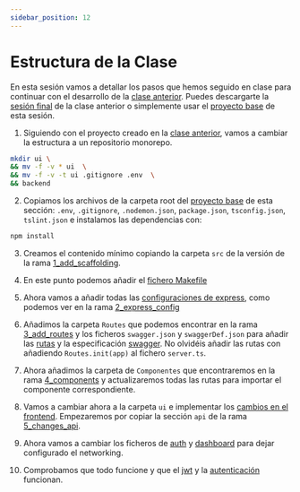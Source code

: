 ```yaml
---
sidebar_position: 12
---
```


# Estructura de la Clase

En esta sesión vamos a detallar los pasos que hemos seguido en clase para continuar con el desarrollo de la [clase anterior](../frontend/setup). Puedes descargarte la [sesión final](https://github.com/lucferbux/Taller-FrontEnd/tree/final_version) de la clase anterior o simplemente usar el [proyecto base](https://github.com/lucferbux/Taller-Backend) de esta sesión.

1. Siguiendo con el proyecto creado en la [clase anterior](../frontend/setup), vamos a cambiar la estructura a un repositorio monorepo.

```bash
mkdir ui \
&& mv -f -v * ui  \
&& mv -f -v -t ui .gitignore .env  \
&& backend
```

2. Copiamos los archivos de la carpeta root del [proyecto base](https://github.com/lucferbux/Taller-Backend) de esta sección: `.env`, `.gitignore`, `.nodemon.json`, `package.json`, `tsconfig.json`, `tslint.json` e instalamos las dependencias con:

```bash
npm install
```

3. Creamos el contenido mínimo copiando la carpeta `src` de la versión de la rama [1_add_scaffolding](https://github.com/lucferbux/Taller-Backend/tree/1_add_scaffolding).

4. En este punto podemos añadir el [fichero Makefile](./makefile)

5. Ahora vamos a añadir todas las [configuraciones de express](./express-overview), como podemos ver en la rama [2_express_config](https://github.com/lucferbux/Taller-Backend/tree/2_express_config)

6. Añadimos la carpeta `Routes` que podemos encontrar en la rama [3_add_routes](https://github.com/lucferbux/Taller-Backend/tree/3_add_routes) y los ficheros `swagger.json` y `swaggerDef.json` para añadir las [rutas](./routes) y la especificación [swagger](swagger). No olvidéis añadir las rutas con añadiendo `Routes.init(app)` al fichero `server.ts`.

7. Ahora añadimos la carpeta de `Componentes` que encontraremos en la rama [4_components](https://github.com/lucferbux/Taller-Backend/tree/4_components) y actualizaremos todas las rutas para importar el componente correspondiente.

8. Vamos a cambiar ahora a la carpeta `ui` e implementar los [cambios en el frontend](./front-end.md). Empezaremos por copiar la sección `api` de la rama [5_changes_api](https://github.com/lucferbux/Taller-Backend/tree/5_changes_api).

9. Ahora vamos a cambiar los ficheros de [auth](./front-end.md#auth) y [dashboard](./front-end.md#dashboard) para dejar configurado el networking.

10. Comprobamos que todo funcione y que el [jwt](./jwt.md) y la [autenticación](./authentication.md) funcionan.